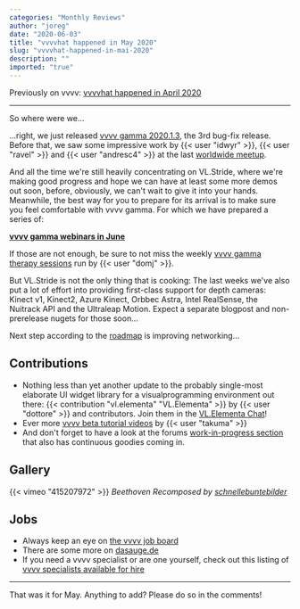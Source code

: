 ```yaml
---
categories: "Monthly Reviews"
author: "joreg"
date: "2020-06-03"
title: "vvvvhat happened in May 2020"
slug: "vvvvhat-happened-in-mai-2020"
description: ""
imported: "true"
---
```



Previously on vvvv: [vvvvhat happened in April 2020](/blog/2020/vvvvhat-happened-in-april-2020)

---

So where were we...

...right, we just released [vvvv gamma 2020.1.3](/blog/2020/vvvv-gamma-2020.1.3-release), the 3rd bug-fix release. Before that, we saw some impressive work by {{< user "idwyr" >}}, {{< user "ravel" >}} and {{< user "andresc4" >}} at the last [worldwide meetup](https://youtu.be/pa3HRQ7kj6w). 

And all the time we're still heavily concentrating on VL.Stride, where we're making good progress and hope we can have at least some more demos out soon, before, obviously, we can't wait to give it into your hands. Meanwhile, the best way for you to prepare for its arrival is to make sure you feel comfortable with vvvv gamma. For which we have prepared a series of:

**[vvvv gamma webinars in June](/blog/2020/vvvv-gamma-webinars-in-june)**

If those are not enough, be sure to not miss the weekly [vvvv gamma therapy sessions](https://therapy.domj.net) run by {{< user "domj" >}}.

But VL.Stride is not the only thing that is cooking: The last weeks we've also put a lot of effort into providing first-class support for depth cameras: Kinect v1, Kinect2, Azure Kinect, Orbbec Astra, Intel RealSense, the Nuitrack API and the Ultraleap Motion. Expect a separate blogpost and non-prerelease nugets for those soon...

Next step according to the [roadmap](https://betadocs.vvvv.org/roadmap.html) is improving networking... 

## Contributions
* Nothing less than yet another update to the probably single-most elaborate UI widget library for a visualprogramming environment out there: {{< contribution "vl.elementa" "VL.Elementa" >}} by {{< user "dottore" >}} and contributors. Join them in the [VL.Elementa Chat](https://riot.im/app/#/room/#VL.Elementa:matrix.org)!
* Ever more [vvvv beta tutorial videos](https://www.youtube.com/playlist?list=PLK3HDkvkLePS9UKCVw1o_eb09Ocws6Wcr) by {{< user "takuma" >}}
* And don't forget to have a look at the forums [work-in-progress section](https://discourse.vvvv.org/c/wip/27) that also has continuous goodies coming in.

## Gallery
{{< vimeo "415207972" >}}
*Beethoven Recomposed by [schnellebuntebilder](https://vvvv.org/businesses/schnellebuntebilder)*

## Jobs
* Always keep an eye on [the vvvv job board](https://discourse.vvvv.org/c/jobs)
* There are some more on [dasauge.de](https://dasauge.de/sta/Vvvv/)
* If you need a vvvv specialist or are one yourself, check out this listing of [vvvv specialists available for hire](https://vvvv.org/documentation/vvvv-specialists-available-for-hire)

---

That was it for May. Anything to add? Please do so in the comments!





